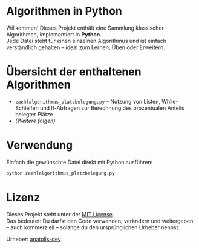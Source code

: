 # Algorithmen in Python

Willkommen! Dieses Projekt enthält eine Sammlung klassischer Algorithmen, implementiert in **Python**.  
Jede Datei steht für einen einzelnen Algorithmus und ist einfach verständlich gehalten – ideal zum Lernen, Üben oder Erweitern.

# Übersicht der enthaltenen Algorithmen

- `zaehlalgorithmus_platzbelegung.py` – Nutzung von Listen, While-Schleifen und If-Abfragen zur Berechnung des prozentualen Anteils belegter Plätze
- *(Weitere folgen)*

# Verwendung

Einfach die gewünschte Datei direkt mit Python ausführen:

```bash
python zaehlalgorithmus_platzbelegung.py
```

# Lizenz

Dieses Projekt steht unter der [MIT License](LICENSE).  
Das bedeutet: Du darfst den Code verwenden, verändern und weitergeben – auch kommerziell – solange du den ursprünglichen Urheber nennst.

Urheber: [anatolis-dev](https://github.com/anatolis-dev)